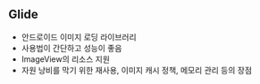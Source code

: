 
## Glide

- 안드로이드 이미지 로딩 라이브러리
- 사용법이 간단하고 성능이 좋음
- ImageView의 리소스 지원
- 자원 낭비를 막기 위한 재사용, 이미지 캐시 정책, 메모리 관리 등의 장점 
